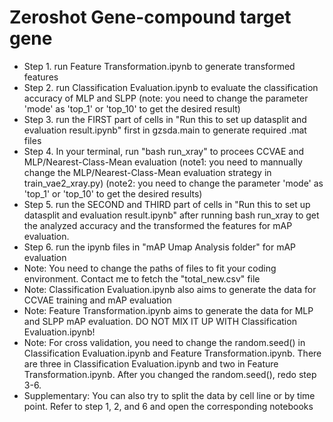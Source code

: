 # Zeroshot Gene-compound target gene
* Step 1. run Feature Transformation.ipynb to generate transformed features
* Step 2. run Classification Evaluation.ipynb to evaluate the classification accuracy of MLP and SLPP (note: you need to change the parameter 'mode' as 'top_1' or 'top_10' to get the desired result)
* Step 3. run the FIRST part of cells in "Run this to set up datasplit and evaluation result.ipynb" first in gzsda.main to generate required .mat files
* Step 4. In your terminal, run "bash run_xray" to procees CCVAE and MLP/Nearest-Class-Mean evaluation (note1: you need to mannually change the MLP/Nearest-Class-Mean evaluation strategy in train_vae2_xray.py) (note2: you need to change the parameter 'mode' as 'top_1' or 'top_10' to get the desired results)
* Step 5. run the SECOND and THIRD part of cells in "Run this to set up datasplit and evaluation result.ipynb" after running bash run_xray to get the analyzed accuracy and the transformed the features for mAP evaluation.
* Step 6. run the ipynb files in "mAP Umap Analysis folder" for mAP evaluation
* Note: You need to change the paths of files to fit your coding environment. Contact me to fetch the "total_new.csv" file
* Note: Classification Evaluation.ipynb also aims to generate the data for CCVAE training and mAP evaluation
* Note: Feature Transformation.ipynb aims to generate the data for MLP and SLPP mAP evaluation. DO NOT MIX IT UP WITH Classification Evaluation.ipynb!
* Note: For cross validation, you need to change the random.seed() in Classification Evaluation.ipynb and Feature Transformation.ipynb. There are three in Classification Evaluation.ipynb and two in Feature Transformation.ipynb. After you changed the random.seed(), redo step 3-6.
* Supplementary: You can also try to split the data by cell line or by time point. Refer to step 1, 2, and 6 and open the corresponding notebooks 
